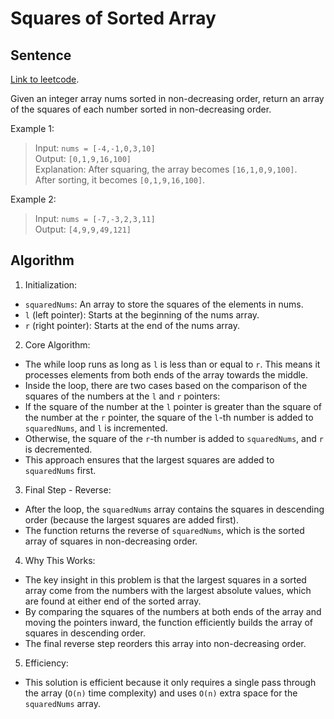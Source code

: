 # Squares of Sorted Array

## Sentence
[Link to leetcode](https://leetcode.com/problems/squares-of-a-sorted-array/).   

Given an integer array nums sorted in non-decreasing order, return an array of the squares of each number sorted in non-decreasing order.    

Example 1:   
> Input: `nums = [-4,-1,0,3,10]`   
> Output: `[0,1,9,16,100]`   
> Explanation: After squaring, the array becomes `[16,1,0,9,100]`.   
> After sorting, it becomes `[0,1,9,16,100]`.   

Example 2:   
> Input: `nums = [-7,-3,2,3,11]`   
> Output: `[4,9,9,49,121]`   

## Algorithm

1. Initialization:   
  - `squaredNums`: An array to store the squares of the elements in nums.   
  - `l` (left pointer): Starts at the beginning of the nums array.   
  - `r` (right pointer): Starts at the end of the nums array.   

2. Core Algorithm:   
  - The while loop runs as long as `l` is less than or equal to `r`. This means it processes elements from both ends of the array towards the middle.   
  - Inside the loop, there are two cases based on the comparison of the squares of the numbers at the `l` and `r` pointers:   
  - If the square of the number at the `l` pointer is greater than the square of the number at the `r` pointer, the square of the `l`-th number is added to `squaredNums`, and `l` is incremented.   
  - Otherwise, the square of the `r`-th number is added to `squaredNums`, and `r` is decremented.   
  - This approach ensures that the largest squares are added to `squaredNums` first.   

3. Final Step - Reverse:   
  - After the loop, the `squaredNums` array contains the squares in descending order (because the largest squares are added first).   
  - The function returns the reverse of `squaredNums`, which is the sorted array of squares in non-decreasing order.   

4. Why This Works:
  - The key insight in this problem is that the largest squares in a sorted array come from the numbers with the largest absolute values, which are found at either end of the sorted array.   
  - By comparing the squares of the numbers at both ends of the array and moving the pointers inward, the function efficiently builds the array of squares in descending order.   
  - The final reverse step reorders this array into non-decreasing order.   

5. Efficiency:   
  - This solution is efficient because it only requires a single pass through the array (`O(n)` time complexity) and uses `O(n)` extra space for the `squaredNums` array.   